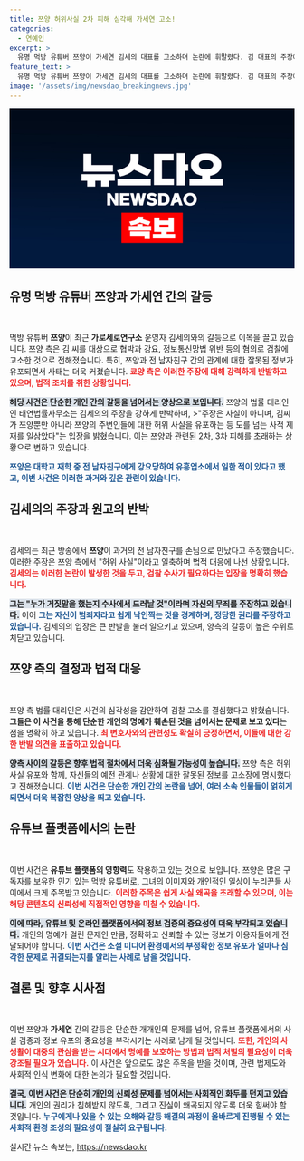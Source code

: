 ```yaml
---
title: 쯔양 허위사실 2차 피해 심각해 가세연 고소!
categories:
  - 연예인
excerpt: >
  유명 먹방 유튜버 쯔양이 가세연 김세의 대표를 고소하며 논란에 휘말렸다. 김 대표의 주장에 대해 쯔양 측은 허위 사실 유포라며 강력 반발하고, 가해자 의혹을 제기했다. 사건의 전말이 밝혀질까? 클릭하세요!
feature_text: >
  유명 먹방 유튜버 쯔양이 가세연 김세의 대표를 고소하며 논란에 휘말렸다. 김 대표의 주장에 대해 쯔양 측은 허위 사실 유포라며 강력 반발하고, 가해자 의혹을 제기했다. 사건의 전말이 밝혀질까? 클릭하세요!
image: '/assets/img/newsdao_breakingnews.jpg'
---
```


<p><img src="/assets/img/newsdao_breakingnews.jpg" alt="bookingtag 속보" /></p>

<h2 data-ke-size="size26">유명 먹방 유튜버 쯔양과 가세연 간의 갈등</h2>

<p data-ke-size="size16">&nbsp;</p>

<p>먹방 유튜버 <b>쯔양</b>이 최근 <b>가로세로연구소</b> 운영자 김세의와의 갈등으로 이목을 끌고 있습니다. 쯔양 측은 김 씨를 대상으로 협박과 강요, 정보통신망법 위반 등의 혐의로 검찰에 고소한 것으로 전해졌습니다. 특히, 쯔양과 전 남자친구 간의 관계에 대한 잘못된 정보가 유포되면서 사태는 더욱 커졌습니다. <b><span style="color: #ee2323;">쿄양 측은 이러한 주장에 대해 강력하게 반발하고 있으며, 법적 조치를 취한 상황입니다.</span></b></p>

<p><b><span style="background-color: #21538527;">해당 사건은 단순한 개인 간의 갈등을 넘어서는 양상으로 보입니다.</span></b> 쯔양의 법률 대리인인 태연법률사무소는 김세의의 주장을 강하게 반박하며, &gt;"주장은 사실이 아니며, 김씨가 쯔양뿐만 아니라 쯔양의 주변인들에 대한 허위 사실을 유포하는 등 도를 넘는 사적 제재를 일삼았다"는 입장을 밝혔습니다. 이는 쯔양과 관련된 2차, 3차 피해를 초래하는 상황으로 변하고 있습니다.</p>

<p><b><span style="color: #1a5490;">쯔양은 대학교 재학 중 전 남자친구에게 강요당하여 유흥업소에서 일한 적이 있다고 했고, 이번 사건은 이러한 과거와 깊은 관련이 있습니다.</span></b></p>

<h2 data-ke-size="size26">김세의의 주장과 원고의 반박</h2>

<p data-ke-size="size16">&nbsp;</p>

<p>김세의는 최근 방송에서 <b>쯔양</b>이 과거의 전 남자친구를 손님으로 만났다고 주장했습니다. 이러한 주장은 쯔양 측에서 "허위 사실"이라고 일축하며 법적 대응에 나선 상황입니다. <b><span style="color: #ee2323;">김세의는 이러한 논란이 발생한 것을 두고, 검찰 수사가 필요하다는 입장을 명확히 했습니다.</span></b></p>

<p><b><span style="background-color: #21538527;">그는 "누가 거짓말을 했는지 수사에서 드러날 것"이라며 자신의 무죄를 주장하고 있습니다.</span></b> 이어 <b><span style="color: #1a5490;">그는 자신이 범죄자라고 쉽게 낙인찍는 것을 경계하며, 정당한 권리를 주장하고 있습니다.</span></b> 김세의의 입장은 큰 반발을 불러 일으키고 있으며, 양측의 갈등이 높은 수위로 치닫고 있습니다.</p>

<h2 data-ke-size="size26">쯔양 측의 결정과 법적 대응</h2>

<p data-ke-size="size16">&nbsp;</p>

<p>쯔양 측 법률 대리인은 사건의 심각성을 감안하여 검찰 고소를 결심했다고 밝혔습니다. <b>그들은 이 사건을 통해 단순한 개인의 명예가 훼손된 것을 넘어서는 문제로 보고 있다</b>는 점을 명확히 하고 있습니다. <b><span style="color: #ee2323;">최 변호사와의 관련성도 확실히 긍정하면서, 이들에 대한 강한 반발 의견을 표출하고 있습니다.</span></b></p>

<p><b><span style="background-color: #21538527;">양측 사이의 갈등은 향후 법적 절차에서 더욱 심화될 가능성이 높습니다.</span></b> 쯔양 측은 허위 사실 유포와 함께, 자신들의 예전 관계나 상황에 대한 잘못된 정보를 고소장에 명시했다고 전해졌습니다. <b><span style="color: #1a5490;">이번 사건은 단순한 개인 간의 논란을 넘어, 여러 소속 인물들이 얽히게 되면서 더욱 복잡한 양상을 띄고 있습니다.</span></b></p>

<h2 data-ke-size="size26">유튜브 플랫폼에서의 논란</h2>

<p data-ke-size="size16">&nbsp;</p>

<p>이번 사건은 <b>유튜브 플랫폼의 영향력</b>도 작용하고 있는 것으로 보입니다. 쯔양은 많은 구독자를 보유한 인기 있는 먹방 유튜버로, 그녀의 이미지와 개인적인 일상이 누리꾼들 사이에서 크게 주목받고 있습니다. <b><span style="color: #ee2323;">이러한 주목은 쉽게 사실 왜곡을 초래할 수 있으며, 이는 해당 콘텐츠의 신뢰성에 직접적인 영향을 미칠 수 있습니다.</span></b></p>

<p><b><span style="background-color: #21538527;">이에 따라, 유튜브 및 온라인 플랫폼에서의 정보 검증의 중요성이 더욱 부각되고 있습니다.</span></b> 개인의 명예가 걸린 문제인 만큼, 정확하고 신뢰할 수 있는 정보가 이용자들에게 전달되어야 합니다. <b><span style="color: #1a5490;">이번 사건은 소셜 미디어 환경에서의 부정확한 정보 유포가 얼마나 심각한 문제로 귀결되는지를 알리는 사례로 남을 것입니다.</span></b></p>

<h2 data-ke-size="size26">결론 및 향후 시사점</h2>

<p data-ke-size="size16">&nbsp;</p>

<p>이번 쯔양과 <b>가세연</b> 간의 갈등은 단순한 개개인의 문제를 넘어, 유튜브 플랫폼에서의 사실 검증과 정보 유포의 중요성을 부각시키는 사례로 남게 될 것입니다. <b><span style="color: #ee2323;">또한, 개인의 사생활이 대중의 관심을 받는 시대에서 명예를 보호하는 방법과 법적 처벌의 필요성이 더욱 강조될 필요가 있습니다.</span></b> 이 사건은 앞으로도 많은 주목을 받을 것이며, 관련 법제도와 사회적 인식 변화에 대한 논의가 필요할 것입니다. </p>

<p><b><span style="background-color: #21538527;">결국, 이번 사건은 단순히 개인의 신뢰성 문제를 넘어서는 사회적인 화두를 던지고 있습니다.</span></b> 개인의 권리가 침해받지 않도록, 그리고 진실이 왜곡되지 않도록 더욱 힘써야 할 것입니다. <b><span style="color: #1a5490;">누구에게나 있을 수 있는 오해와 갈등 해결의 과정이 올바르게 진행될 수 있는 사회적 환경 조성의 필요성이 절실히 요구됩니다.</span></b></p>
실시간 뉴스 속보는, <a href="https://newsdao.kr" rel="dofollow">https://newsdao.kr</a>


